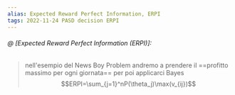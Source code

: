 ```yaml
---
alias: Expected Reward Perfect Information, ERPI
tags: 2022-11-24 PASD decision ERPI
---
```


###### @ [Expected Reward Perfect Information (ERPI)]:
> nell'esempio del News Boy Problem andremo a prendere il ==profitto massimo per ogni giornata== per poi applicarci Bayes $$ERPI=\sum_{j=1}^nP(\theta_j)\max(v_{ij})$$
<!--ID: 1670236970536-->
